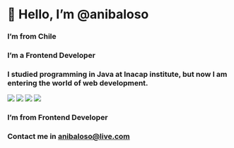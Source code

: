 # 👋 Hello, I’m @anibaloso 
### I’m from Chile
### I’m a Frontend Developer
### I studied programming in Java at Inacap institute, but now I am entering the world of web development.

 <img src="https://img.shields.io/badge/HTML5-E34F26?style=for-the-badge&logo=html5&logoColor=white" /> <img src="https://img.shields.io/badge/CSS3-1572B6?style=for-the-badge&logo=css3&logoColor=white" /> <img src="https://img.shields.io/badge/Bootstrap-563D7C?style=for-the-badge&logo=bootstrap&logoColor=white" /> <img src="https://img.shields.io/badge/JavaScript-323330?style=for-the-badge&logo=javascript&logoColor=F7DF1E" />	

### I’m from Frontend Developer
### Contact me in anibaloso@live.com 

<!--
**anibaloso/anibaloso** is a ✨ _special_ ✨ repository because its `README.md` (this file) appears on your GitHub profile.

Here are some ideas to get you started:

- 🌱 I’m currently learning Front End
- 👯 I’m looking to collaborate on ...
- 🤔 I’m looking for help with ...
- 💬 Ask me about ...
- 📫 How to reach me: ...
- 😄 Pronouns: ...
- ⚡ Fun fact: ...
-->
